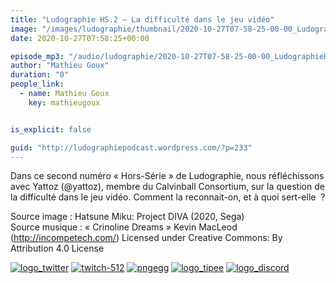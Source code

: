 ```yaml
---
title: "Ludographie HS.2 – La difficulté dans le jeu vidéo"
image: "/images/ludographie/thumbnail/2020-10-27T07-58-25-00-00_LudographieHS2Ladifficultdanslejeuvido.jpg"
date: 2020-10-27T07:58:25+00:00

episode_mp3: "/audio/ludographie/2020-10-27T07-58-25-00-00_LudographieHS2Ladifficultdanslejeuvido.mp3"
author: "Mathieu Goux"
duration: "0"
people_link: 
  - name: Mathieu Goux
    key: mathieugoux


is_explicit: false

guid: "http://ludographiepodcast.wordpress.com/?p=233"
---
```


<PodcastHeader/>

<!-- ECRIRE LA DESCRIPTION DE L'EPISODE SOUS CETTE LIGNE -->
<p>Dans ce second numéro «&nbsp;Hors-Série&nbsp;» de Ludographie, nous réfléchissons avec Yattoz (@yattoz), membre du Calvinball Consortium, sur la question de la difficulté dans le jeu vidéo. Comment la reconnait-on, et à quoi sert-elle&nbsp; ?</p>
<p></p>
<p><a href="" rel="nofollow"></a></p>
 
<p>Source image : Hatsune Miku: Project DIVA (2020, Sega)<br>
Source musique : «&nbsp;Crinoline Dreams&nbsp;» Kevin MacLeod (<a title="http://incompetech.com/" href="http://incompetech.com/" rel="nofollow">http://incompetech.com/</a>) Licensed under Creative Commons: By Attribution 4.0 License</p>


<!--tr--><p>
<!--td--><span><a href="https://twitter.com/Gouximan" rel="nofollow"><img src="/resources/ludographie/2020-10-27T07-58-25-00-00_LudographieHS2Ladifficultdanslejeuvido/logo_twitter-1.png" alt="logo_twitter"></a><!--/td--></span>
<!--td--><span><a href="https://www.twitch.tv/mathieugoux" rel="nofollow"><img src="/resources/ludographie/2020-10-27T07-58-25-00-00_LudographieHS2Ladifficultdanslejeuvido/twitch-512-1.png" alt="twitch-512"></a><!--/td--></span>
<!--td--><span><a href="https://www.youtube.com/user/MattTheFatalifieur/videos" rel="nofollow"><img src="/resources/ludographie/2020-10-27T07-58-25-00-00_LudographieHS2Ladifficultdanslejeuvido/pngegg.png" alt="pngegg"></a><!--/td--></span>
<!--td--><span><a href="http://fr.tipeee.com/calvinball" rel="nofollow"><img src="/resources/ludographie/2020-10-27T07-58-25-00-00_LudographieHS2Ladifficultdanslejeuvido/logo_tipee-1.png" alt="logo_tipee"></a><!--/td--></span>
<!--td--><span><a href="https://discord.com/invite/4RnA9v7" rel="nofollow"><img src="/resources/ludographie/2020-10-27T07-58-25-00-00_LudographieHS2Ladifficultdanslejeuvido/logo_discord-1.png" alt="logo_discord"></a><!--/td--></span>
<!--/tr--></p>




